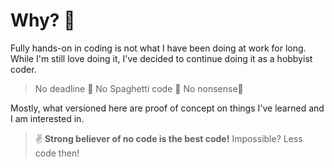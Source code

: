 # Why? &#129300;

Fully hands-on in coding is not what I have been doing at work for long. 
While I'm still love doing it, I've decided to continue doing it as a hobbyist coder.
> No deadline &#129326; No Spaghetti code &#129327; No nonsense&#128162;


Mostly, what versioned here are proof of concept on things I've learned and I am interested in.

> &#9996; **Strong believer of no code is the best code!** Impossible? Less code then! 
